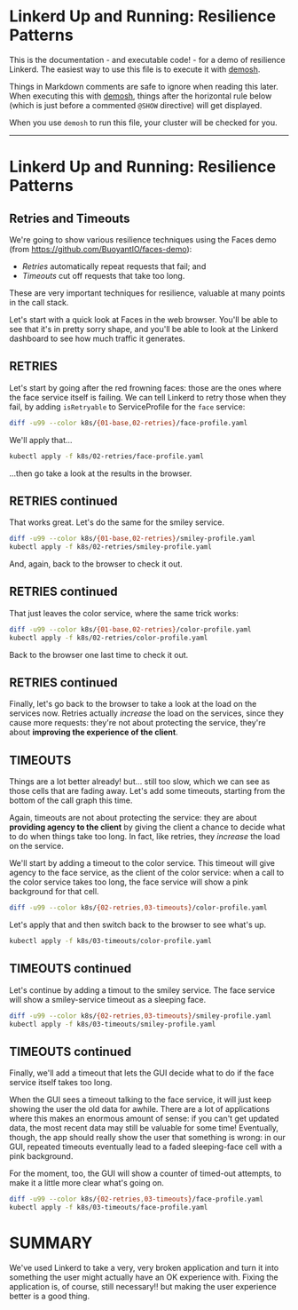 # Linkerd Up and Running: Resilience Patterns

This is the documentation - and executable code! - for a demo of resilience
Linkerd. The easiest way to use this file is to execute it with [demosh].

Things in Markdown comments are safe to ignore when reading this later. When
executing this with [demosh], things after the horizontal rule below (which
is just before a commented `@SHOW` directive) will get displayed.

[demosh]: https://github.com/BuoyantIO/demosh

When you use `demosh` to run this file, your cluster will be checked for you.

<!-- set -e >
<!-- @import demosh/demo-tools.sh -->
<!-- @import demosh/check-requirements.sh -->

<!-- @start_livecast -->

---
<!-- @SHOW -->

# Linkerd Up and Running: Resilience Patterns
## Retries and Timeouts

We're going to show various resilience techniques using the Faces demo (from
https://github.com/BuoyantIO/faces-demo):

- _Retries_ automatically repeat requests that fail; and
- _Timeouts_ cut off requests that take too long.

These are very important techniques for resilience, valuable at many points in
the call stack.

Let's start with a quick look at Faces in the web browser. You'll be able to
see that it's in pretty sorry shape, and you'll be able to look at the Linkerd
dashboard to see how much traffic it generates.

<!-- @browser_then_terminal -->

## RETRIES

Let's start by going after the red frowning faces: those are the ones where
the face service itself is failing. We can tell Linkerd to retry those when
they fail, by adding `isRetryable` to ServiceProfile for the `face` service:

```bash
diff -u99 --color k8s/{01-base,02-retries}/face-profile.yaml
```

We'll apply that...

```bash
kubectl apply -f k8s/02-retries/face-profile.yaml
```

...then go take a look at the results in the browser.

<!-- @browser_then_terminal -->

## RETRIES continued

That works great. Let's do the same for the smiley service.

```bash
diff -u99 --color k8s/{01-base,02-retries}/smiley-profile.yaml
kubectl apply -f k8s/02-retries/smiley-profile.yaml
```

And, again, back to the browser to check it out.

<!-- @browser_then_terminal -->

## RETRIES continued

That just leaves the color service, where the same trick works:

```bash
diff -u99 --color k8s/{01-base,02-retries}/color-profile.yaml
kubectl apply -f k8s/02-retries/color-profile.yaml
```

Back to the browser one last time to check it out.

<!-- @browser_then_terminal -->

## RETRIES continued

Finally, let's go back to the browser to take a look at the load on the
services now. Retries actually _increase_ the load on the services, since they
cause more requests: they're not about protecting the service, they're about
**improving the experience of the client**.

<!-- @browser_then_terminal -->

## TIMEOUTS

Things are a lot better already! but... still too slow, which we can see as
those cells that are fading away. Let's add some timeouts, starting from the
bottom of the call graph this time.

Again, timeouts are not about protecting the service: they are about
**providing agency to the client** by giving the client a chance to decide
what to do when things take too long. In fact, like retries, they _increase_
the load on the service.

We'll start by adding a timeout to the color service. This timeout will give
agency to the face service, as the client of the color service: when a call to
the color service takes too long, the face service will show a pink background
for that cell.

```bash
diff -u99 --color k8s/{02-retries,03-timeouts}/color-profile.yaml
```

Let's apply that and then switch back to the browser to see what's up.

```bash
kubectl apply -f k8s/03-timeouts/color-profile.yaml
```

<!-- @browser_then_terminal -->

## TIMEOUTS continued

Let's continue by adding a timout to the smiley service. The face service
will show a smiley-service timeout as a sleeping face.

```bash
diff -u99 --color k8s/{02-retries,03-timeouts}/smiley-profile.yaml
kubectl apply -f k8s/03-timeouts/smiley-profile.yaml
```

<!-- @browser_then_terminal -->

## TIMEOUTS continued

Finally, we'll add a timeout that lets the GUI decide what to do if the face
service itself takes too long.

When the GUI sees a timeout talking to the face service, it will just keep
showing the user the old data for awhile. There are a lot of applications
where this makes an enormous amount of sense: if you can't get updated data,
the most recent data may still be valuable for some time! Eventually, though,
the app should really show the user that something is wrong: in our GUI,
repeated timeouts eventually lead to a faded sleeping-face cell with a pink
background.

For the moment, too, the GUI will show a counter of timed-out attempts, to
make it a little more clear what's going on.

```bash
diff -u99 --color k8s/{02-retries,03-timeouts}/face-profile.yaml
kubectl apply -f k8s/03-timeouts/face-profile.yaml
```

<!-- @browser_then_terminal -->

# SUMMARY

We've used Linkerd to take a very, very broken application and turn it into
something the user might actually have an OK experience with. Fixing the
application is, of course, still necessary!! but making the user experience
better is a good thing.

<!-- @wait -->
<!-- @show_slides -->
